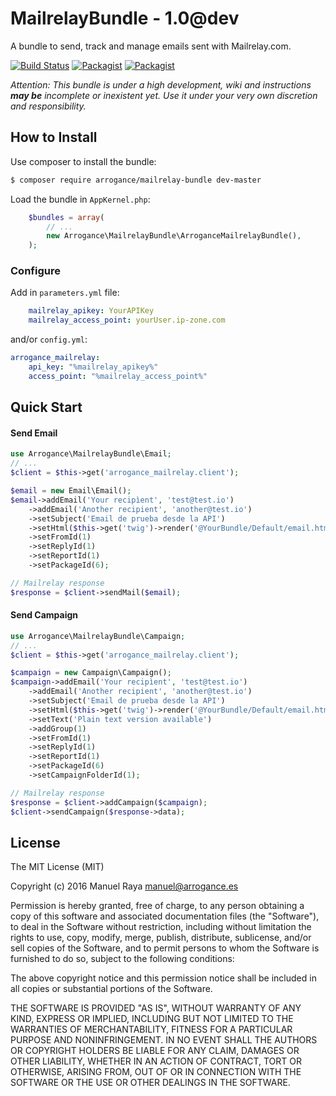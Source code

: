 # MailrelayBundle - 1.0@dev
A bundle to send, track and manage emails sent with Mailrelay.com.

[![Build Status](https://travis-ci.org/Arrogance/MailrelayBundle.svg?branch=master)](https://travis-ci.org/Arrogance/MailrelayBundle)
[![Packagist](https://img.shields.io/packagist/dt/Arrogance/mailrelay-bundle.svg)]()
[![Packagist](https://img.shields.io/packagist/v/Arrogance/mailrelay-bundle.svg)]()

_Attention: This bundle is under a high development, wiki and instructions ***may be*** incomplete or inexistent yet. Use it under your very own discretion and responsibility._

## How to Install
Use composer to install the bundle:
```bash
$ composer require arrogance/mailrelay-bundle dev-master
```

Load the bundle in `AppKernel.php`:
```php
    $bundles = array(
        // ...
        new Arrogance\MailrelayBundle\ArroganceMailrelayBundle(),
    );
```

### Configure
Add in `parameters.yml` file:
```yml
    mailrelay_apikey: YourAPIKey
    mailrelay_access_point: yourUser.ip-zone.com
```
and/or `config.yml`:
```yml
arrogance_mailrelay:
    api_key: "%mailrelay_apikey%"
    access_point: "%mailrelay_access_point%"
```

## Quick Start
#### Send Email
```php
use Arrogance\MailrelayBundle\Email;
// ...
$client = $this->get('arrogance_mailrelay.client');

$email = new Email\Email();
$email->addEmail('Your recipìent', 'test@test.io')
    ->addEmail('Another recipient', 'another@test.io')
    ->setSubject('Email de prueba desde la API')
    ->setHtml($this->get('twig')->render('@YourBundle/Default/email.html.twig', array()))
    ->setFromId(1)
    ->setReplyId(1)
    ->setReportId(1)
    ->setPackageId(6);

// Mailrelay response
$response = $client->sendMail($email);
```

#### Send Campaign
```php
use Arrogance\MailrelayBundle\Campaign;
// ...
$client = $this->get('arrogance_mailrelay.client');

$campaign = new Campaign\Campaign();
$campaign->addEmail('Your recipìent', 'test@test.io')
    ->addEmail('Another recipient', 'another@test.io')
    ->setSubject('Email de prueba desde la API')
    ->setHtml($this->get('twig')->render('@YourBundle/Default/email.html.twig', array()))
    ->setText('Plain text version available')
    ->addGroup(1)
    ->setFromId(1)
    ->setReplyId(1)
    ->setReportId(1)
    ->setPackageId(6)
    ->setCampaignFolderId(1);

// Mailrelay response
$response = $client->addCampaign($campaign);
$client->sendCampaign($response->data);
```

## License
The MIT License (MIT)

Copyright (c) 2016 Manuel Raya <manuel@arrogance.es>

Permission is hereby granted, free of charge, to any person obtaining a copy
of this software and associated documentation files (the "Software"), to deal
in the Software without restriction, including without limitation the rights
to use, copy, modify, merge, publish, distribute, sublicense, and/or sell
copies of the Software, and to permit persons to whom the Software is
furnished to do so, subject to the following conditions:

The above copyright notice and this permission notice shall be included in all
copies or substantial portions of the Software.

THE SOFTWARE IS PROVIDED "AS IS", WITHOUT WARRANTY OF ANY KIND, EXPRESS OR
IMPLIED, INCLUDING BUT NOT LIMITED TO THE WARRANTIES OF MERCHANTABILITY,
FITNESS FOR A PARTICULAR PURPOSE AND NONINFRINGEMENT. IN NO EVENT SHALL THE
AUTHORS OR COPYRIGHT HOLDERS BE LIABLE FOR ANY CLAIM, DAMAGES OR OTHER
LIABILITY, WHETHER IN AN ACTION OF CONTRACT, TORT OR OTHERWISE, ARISING FROM,
OUT OF OR IN CONNECTION WITH THE SOFTWARE OR THE USE OR OTHER DEALINGS IN THE
SOFTWARE.
